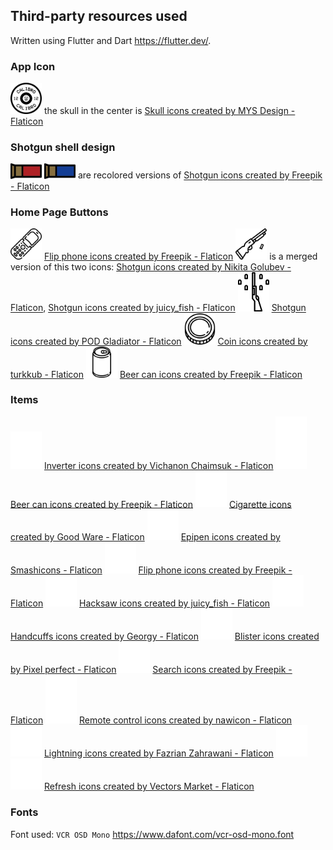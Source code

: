 ## Third-party resources used

Written using Flutter and Dart https://flutter.dev/.

### App Icon

<img src="assets/icons/icon.png" width="50"> the skull in the center is
<a href="https://www.flaticon.com/free-icons/skull" title="skull icons">Skull icons created by MYS Design - Flaticon</a>

### Shotgun shell design

<img src="assets/images/shellExtraction/live.png" width="50">
<img src="assets/images/shellExtraction/blank.png" width="50"> are recolored versions of
<a href="https://www.flaticon.com/free-icons/shotgun" title="shotgun icons">Shotgun icons created by Freepik - Flaticon</a>

### Home Page Buttons

<img src="assets/images/shellExtraction/burnerPhone.png" width="50">
<a href="https://www.flaticon.com/free-icons/flip-phone" title="flip phone icons">Flip phone icons created by Freepik - Flaticon</a>

<img src="assets/images/shellExtraction/eject.png" width="50">
is a merged version of this two icons:
<a href="https://www.flaticon.com/free-icons/shotgun" title="shotgun icons">Shotgun icons created by Nikita Golubev - Flaticon</a>,
<a href="https://www.flaticon.com/free-icons/shotgun" title="shotgun icons">Shotgun icons created by juicy_fish - Flaticon</a>

<img src="assets/images/shellExtraction/reload.png" width="50">
<a href="https://www.flaticon.com/free-icons/shotgun" title="shotgun icons">Shotgun icons created by POD Gladiator - Flaticon</a>

<img src="assets/images/shellExtraction/coin.png" width="50">
<a href="https://www.flaticon.com/free-icons/coin" title="coin icons">Coin icons created by turkkub - Flaticon</a>

<img src="assets/images/shellExtraction/beer.png" width="50">
<a href="https://www.flaticon.com/free-icons/beer-can" title="beer can icons">Beer can icons created by Freepik - Flaticon</a>

### Items

<img src="assets/images/items/inverter.png" width="50">
<a href="https://www.flaticon.com/free-icons/inverter" title="inverter icons">Inverter icons created by Vichanon Chaimsuk - Flaticon</a>

<img src="assets/images/items/beer.png" width="50">
<a href="https://www.flaticon.com/free-icons/beer-can" title="beer can icons">Beer can icons created by Freepik - Flaticon</a>

<img src="assets/images/items/cigarettePack.png" width="50">
<a href="https://www.flaticon.com/free-icons/cigarette" title="cigarette icons">Cigarette icons created by Good Ware - Flaticon</a>

<img src="assets/images/items/adrenaline.png" width="50">
<a href="https://www.flaticon.com/free-icons/epipen" title="epipen icons">Epipen icons created by Smashicons - Flaticon</a>

<img src="assets/images/items/burnerPhone.png" width="50">
<a href="https://www.flaticon.com/free-icons/flip-phone" title="flip phone icons">Flip phone icons created by Freepik - Flaticon</a>

<img src="assets/images/items/handsaw.png" width="50">
<a href="https://www.flaticon.com/free-icons/hacksaw" title="hacksaw icons">Hacksaw icons created by juicy_fish - Flaticon</a>

<img src="assets/images/items/handcuffs.png" width="50">
<a href="https://www.flaticon.com/free-icons/handcuffs" title="handcuffs icons">Handcuffs icons created by Georgy - Flaticon</a>

<img src="assets/images/items/expiredMedicine.png" width="50">
<a href="https://www.flaticon.com/free-icons/blister" title="blister icons">Blister icons created by Pixel perfect - Flaticon</a>

<img src="assets/images/items/magnifyingGlass.png" width="50">
<a href="https://www.flaticon.com/free-icons/search" title="search icons">Search icons created by Freepik - Flaticon</a>

<img src="assets/images/items/remote.png" width="50">
<a href="https://www.flaticon.com/free-icons/remote-control" title="remote control icons">Remote control icons created by nawicon - Flaticon</a>

<img src="assets/images/items/charge.png" width="50">
<a href="https://www.flaticon.com/free-icons/lightning" title="lightning icons">Lightning icons created by Fazrian Zahrawani - Flaticon</a>

<img src="assets/images/items/turnsDirectionClockwise.png" width="50">
<img src="assets/images/items/turnsDirectionCounterClockwise.png" width="50"> 
<a href="https://www.flaticon.com/free-icons/refresh" title="refresh icons">Refresh icons created by Vectors Market - Flaticon</a>

### Fonts

Font used: `VCR OSD Mono`
https://www.dafont.com/vcr-osd-mono.font
